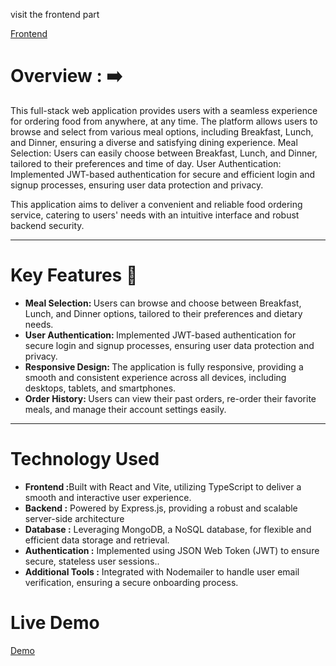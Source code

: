 visit the frontend part 

<a href="https://github.com/brijesh2004/ResoManagemnetclient">Frontend</a>






<h1>Overview : ➡️ </h1>
<div> 
 This full-stack web application provides users with a seamless experience for ordering food from anywhere, at any time. The platform allows users to browse and select from various meal options, including Breakfast, Lunch, and Dinner, ensuring a diverse and satisfying dining experience.
  Meal Selection: Users can easily choose between Breakfast, Lunch, and Dinner, tailored to their preferences and time of day.
  User Authentication: Implemented JWT-based authentication for secure and efficient login and signup processes, ensuring user data protection and privacy.

  This application aims to deliver a convenient and reliable food ordering service, catering to users' needs with an intuitive interface and robust backend security.
</div>

<hr />

<h1>Key Features 🍴</h1>
<ul>
  <li> <b> Meal Selection: </b>  Users can browse and choose between Breakfast, Lunch, and Dinner options, tailored to their preferences and dietary needs. </li>      
  <li> <b>User Authentication: </b>  Implemented JWT-based authentication for secure login and signup processes, ensuring user data protection and privacy. </li>      
  <li> <b>Responsive Design: </b>  The application is fully responsive, providing a smooth and consistent experience across all devices, including desktops, tablets, and smartphones. </li>      
  <li> <b>Order History:  </b>   Users can view their past orders, re-order their favorite meals, and manage their account settings easily.</li>      
</ul>

<hr>
<h1>Technology Used</h1>
 <ul>
    <li><b> Frontend :</b>Built with React and Vite, utilizing TypeScript to deliver a smooth and interactive user experience.</li>
    <li><b> Backend :</b> Powered by Express.js, providing a robust and scalable server-side architecture </li>
    <li><b> Database :</b> Leveraging MongoDB, a NoSQL database, for flexible and efficient data storage and retrieval. </li>
    <li><b> Authentication :</b> Implemented using JSON Web Token (JWT) to ensure secure, stateless user sessions.. </li>
    <li><b> Additional Tools :</b>  Integrated with Nodemailer to handle user email verification, ensuring a secure onboarding process. </li>
  </ul>



<h1>Live Demo </h1>
 <a href="https://restoclient.onrender.com/" target="_blank">Demo</a>
  

